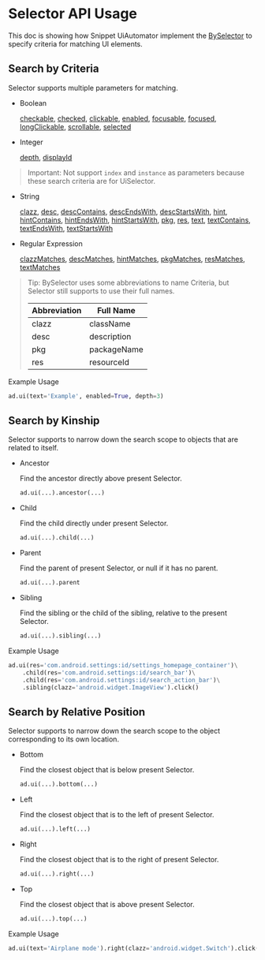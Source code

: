 # Selector API Usage

This doc is showing how Snippet UiAutomator implement the
[BySelector](https://developer.android.com/reference/androidx/test/uiautomator/BySelector)
to specify criteria for matching UI elements.

## Search by Criteria

Selector supports multiple parameters for matching.

*   Boolean

    [checkable](https://developer.android.com/reference/androidx/test/uiautomator/BySelector#checkable(boolean)),
    [checked](https://developer.android.com/reference/androidx/test/uiautomator/BySelector#checked(boolean)),
    [clickable](https://developer.android.com/reference/androidx/test/uiautomator/BySelector#clickable(boolean)),
    [enabled](https://developer.android.com/reference/androidx/test/uiautomator/BySelector#enabled(boolean)),
    [focusable](https://developer.android.com/reference/androidx/test/uiautomator/BySelector#focusable(boolean)),
    [focused](https://developer.android.com/reference/androidx/test/uiautomator/BySelector#focused(boolean)),
    [longClickable](https://developer.android.com/reference/androidx/test/uiautomator/BySelector#longClickable(boolean)),
    [scrollable](https://developer.android.com/reference/androidx/test/uiautomator/BySelector#scrollable(boolean)),
    [selected](https://developer.android.com/reference/androidx/test/uiautomator/BySelector#selected(boolean))

*   Integer

    [depth](https://developer.android.com/reference/androidx/test/uiautomator/BySelector#depth(int)),
    [displayId](https://developer.android.com/reference/androidx/test/uiautomator/BySelector#displayId(int))

> Important: Not support `index` and `instance` as parameters because these
> search criteria are for UiSelector.

*   String

    [clazz](https://developer.android.com/reference/androidx/test/uiautomator/BySelector#clazz(java.lang.Class)),
    [desc](https://developer.android.com/reference/androidx/test/uiautomator/BySelector#desc(java.lang.String)),
    [descContains](https://developer.android.com/reference/androidx/test/uiautomator/BySelector#descContains(java.lang.String)),
    [descEndsWith](https://developer.android.com/reference/androidx/test/uiautomator/BySelector#descEndsWith(java.lang.String)),
    [descStartsWith](https://developer.android.com/reference/androidx/test/uiautomator/BySelector#descStartsWith(java.lang.String)),
    [hint](https://developer.android.com/reference/androidx/test/uiautomator/BySelector#hint(java.lang.String)),
    [hintContains](https://developer.android.com/reference/androidx/test/uiautomator/BySelector#hintContains(java.lang.String)),
    [hintEndsWith](https://developer.android.com/reference/androidx/test/uiautomator/BySelector#hintEndsWith(java.lang.String)),
    [hintStartsWith](https://developer.android.com/reference/androidx/test/uiautomator/BySelector#hintStartsWith(java.lang.String)),
    [pkg](https://developer.android.com/reference/androidx/test/uiautomator/BySelector#pkg(java.lang.String)),
    [res](https://developer.android.com/reference/androidx/test/uiautomator/BySelector#res(java.lang.String)),
    [text](https://developer.android.com/reference/androidx/test/uiautomator/BySelector#text(java.lang.String)),
    [textContains](https://developer.android.com/reference/androidx/test/uiautomator/BySelector#textContains(java.lang.String)),
    [textEndsWith](https://developer.android.com/reference/androidx/test/uiautomator/BySelector#textEndsWith(java.lang.String)),
    [textStartsWith](https://developer.android.com/reference/androidx/test/uiautomator/BySelector#textStartsWith(java.lang.String))

*   Regular Expression

    [clazzMatches](https://developer.android.com/reference/androidx/test/uiautomator/BySelector#clazz(java.util.regex.Pattern)),
    [descMatches](https://developer.android.com/reference/androidx/test/uiautomator/BySelector#desc(java.util.regex.Pattern)),
    [hintMatches](https://developer.android.com/reference/androidx/test/uiautomator/BySelector#hint(java.util.regex.Pattern)),
    [pkgMatches](https://developer.android.com/reference/androidx/test/uiautomator/BySelector#pkg(java.util.regex.Pattern)),
    [resMatches](https://developer.android.com/reference/androidx/test/uiautomator/BySelector#res(java.util.regex.Pattern)),
    [textMatches](https://developer.android.com/reference/androidx/test/uiautomator/BySelector#text(java.util.regex.Pattern))

> Tip: BySelector uses some abbreviations to name Criteria, but Selector still
> supports to use their full names.
>
> Abbreviation | Full Name
> ------------ | -----------
> clazz        | className
> desc         | description
> pkg          | packageName
> res          | resourceId

Example Usage

```python
ad.ui(text='Example', enabled=True, depth=3)
```

## Search by Kinship

Selector supports to narrow down the search scope to objects that are related to
itself.

*   Ancestor

    Find the ancestor directly above present Selector.

    ```python
    ad.ui(...).ancestor(...)
    ```

*   Child

    Find the child directly under present Selector.

    ```python
    ad.ui(...).child(...)
    ```

*   Parent

    Find the parent of present Selector, or null if it has no parent.

    ```python
    ad.ui(...).parent
    ```

*   Sibling

    Find the sibling or the child of the sibling, relative to the present
    Selector.

    ```python
    ad.ui(...).sibling(...)
    ```

Example Usage

```python
ad.ui(res='com.android.settings:id/settings_homepage_container')\
    .child(res='com.android.settings:id/search_bar')\
    .child(res='com.android.settings:id/search_action_bar')\
    .sibling(clazz='android.widget.ImageView').click()
```

## Search by Relative Position

Selector supports to narrow down the search scope to the object corresponding to
its own location.

*   Bottom

    Find the closest object that is below present Selector.

    ```python
    ad.ui(...).bottom(...)
    ```

*   Left

    Find the closest object that is to the left of present Selector.

    ```python
    ad.ui(...).left(...)
    ```

*   Right

    Find the closest object that is to the right of present Selector.

    ```python
    ad.ui(...).right(...)
    ```

*   Top

    Find the closest object that is above present Selector.

    ```python
    ad.ui(...).top(...)
    ```

Example Usage

```python
ad.ui(text='Airplane mode').right(clazz='android.widget.Switch').click()
```
